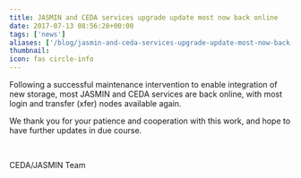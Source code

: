 ```yaml
---
title: JASMIN and CEDA services upgrade update most now back online
date: 2017-07-13 08:56:28+00:00
tags: ['news']
aliases: ['/blog/jasmin-and-ceda-services-upgrade-update-most-now-back-online-lotus-queues-remain-closed']
thumbnail: 
icon: fas circle-info
---
```

Following a successful maintenance intervention to enable integration of new storage, most JASMIN and CEDA services are back online, with most login and transfer (xfer) nodes available again.


We thank you for your patience and cooperation with this work, and hope to have further updates in due course.


 


CEDA/JASMIN Team

